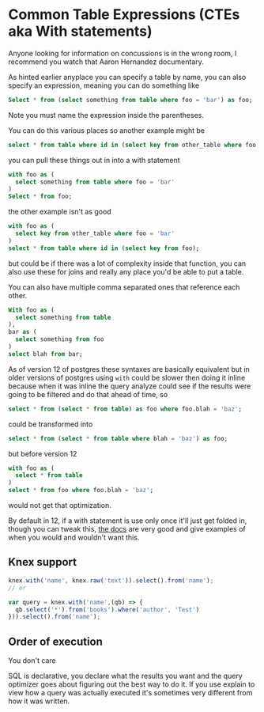 # Common Table Expressions (CTEs aka With statements)

Anyone looking for information on concussions is in the wrong room, I recommend you watch that Aaron Hernandez documentary.

As hinted earlier anyplace you can specify a table by name, you can also specify an expression, meaning you can do something like

```sql
Select * from (select something from table where foo = 'bar') as foo;
```

Note you must name the expression inside the parentheses.

You can do this various places so another example might be

```sql
select * from table where id in (select key from other_table where foo = 'bar');
```

you can pull these things out in into a with statement

```sql
with foo as (
  select something from table where foo = 'bar'
)
Select * from foo;
```

the other example isn't as good

```sql
with foo as (
  select key from other_table where foo = 'bar'
)
select * from table where id in (select key from foo);
```

but could be if there was a lot of complexity inside that function, you can also use these for joins and really any place you'd be able to put a table.

You can also have multiple comma separated ones that reference each other.

```sql
With foo as (
  select something from table
),
bar as (
  select something from foo
)
select blah from bar;
```

As of version 12 of postgres these syntaxes are basically equivalent but in older versions of postgres using `with` could be slower then doing it inline because when it was inline the query analyze could see if the results were going to be filtered and do that ahead of time, so

```sql
select * from (select * from table) as foo where foo.blah = 'baz';
```
could be transformed into
```sql
select * from (select * from table where blah = 'baz') as foo;
```

but before version 12

```sql
with foo as (
  select * from table
)
select * from foo where foo.blah = 'baz';
```

would not get that optimization.

By default in 12, if a with statement is use only once it'll just get folded in, though you can tweak this, [the docs](https://www.postgresql.org/docs/current/queries-with.html) are very good and give examples of when you would and wouldn't want this.

## Knex support
```js
knex.with('name', knex.raw('text')).select().from('name');
// or

var query = knex.with('name',(qb) => {
  qb.select('*').from('books').where('author', 'Test')
})).select().from('name');
```

## Order of execution

You don't care

SQL is declarative, you declare what the results you want and the query optimizer goes about figuring out the best way to do it.  If you use explain to view how a query was actually executed it's sometimes very different from how it was written.
